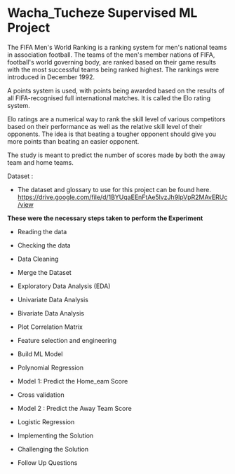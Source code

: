 # Wacha_Tucheze Supervised ML Project

The FIFA Men's World Ranking is a ranking system for men's national teams in association football. The teams of the men's member nations of FIFA, football's world governing body, are ranked based on their game results with the most successful teams being ranked highest. The rankings were introduced in December 1992.

A points system is used, with points being awarded based on the results of all FIFA-recognised full international matches. It is called the Elo rating system.

Elo ratings are a numerical way to rank the skill level of various competitors based on their performance as well as the relative skill level of their opponents. The idea is that beating a tougher opponent should give you more points than beating an easier opponent.

The study is meant to predict the number of scores made by both the away team and home teams.

Dataset :

- The dataset and glossary to use for this project can be found here. https://drive.google.com/file/d/1BYUqaEEnFtAe5lvzJh9lpVpR2MAvERUc/view

**These were the necessary steps taken to perform the Experiment**

- Reading the data
- Checking the data
- Data Cleaning
- Merge the Dataset
- Exploratory Data Analysis (EDA)
- Univariate Data Analysis
- Bivariate Data Analysis
- Plot Correlation Matrix
- Feature selection and engineering
- Build ML Model
- Polynomial Regression
- Model 1: Predict the Home_eam Score
- Cross validation
- Model 2 : Predict the Away Team Score
- Logistic Regression

- Implementing the Solution

- Challenging the Solution

- Follow Up Questions
